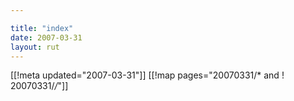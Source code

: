 ```yaml
---

title: "index"
date: 2007-03-31
layout: rut
---
```


[[!meta updated="2007-03-31"]]
[[!map pages="20070331/* and ! 20070331/*/*"]]
